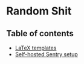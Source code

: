 Random Shit
===========


Table of contents
-----------------

- [LaTeX templates](LaTeX)
- [Self-hosted Sentry setup](sentry-setup.md)
